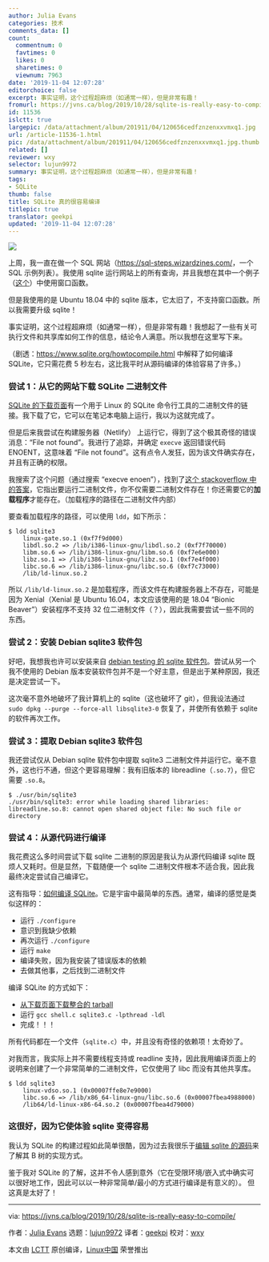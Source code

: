 ```yaml
---
author: Julia Evans
categories: 技术
comments_data: []
count:
  commentnum: 0
  favtimes: 0
  likes: 0
  sharetimes: 0
  viewnum: 7963
date: '2019-11-04 12:07:28'
editorchoice: false
excerpt: 事实证明，这个过程超麻烦（如通常一样），但是非常有趣！
fromurl: https://jvns.ca/blog/2019/10/28/sqlite-is-really-easy-to-compile/
id: 11536
islctt: true
largepic: /data/attachment/album/201911/04/120656cedfznzenxxvmxq1.jpg
url: /article-11536-1.html
pic: /data/attachment/album/201911/04/120656cedfznzenxxvmxq1.jpg.thumb.jpg
related: []
reviewer: wxy
selector: lujun9972
summary: 事实证明，这个过程超麻烦（如通常一样），但是非常有趣！
tags:
- SQLite
thumb: false
title: SQLite 真的很容易编译
titlepic: true
translator: geekpi
updated: '2019-11-04 12:07:28'
---
```


![](/data/attachment/album/201911/04/120656cedfznzenxxvmxq1.jpg)


上周，我一直在做一个 SQL 网站（<https://sql-steps.wizardzines.com/>，一个 SQL 示例列表）。我使用 sqlite 运行网站上的所有查询，并且我想在其中一个例子（[这个](https://sql-steps.wizardzines.com/lag.html)）中使用窗口函数。


但是我使用的是 Ubuntu 18.04 中的 sqlite 版本，它太旧了，不支持窗口函数。所以我需要升级 sqlite！


事实证明，这个过程超麻烦（如通常一样），但是非常有趣！我想起了一些有关可执行文件和共享库如何工作的信息，结论令人满意。所以我想在这里写下来。


（剧透：<https://www.sqlite.org/howtocompile.html> 中解释了如何编译 SQLite，它只需花费 5 秒左右，这比我平时从源码编译的体验容易了许多。）


### 尝试 1：从它的网站下载 SQLite 二进制文件


[SQLite 的下载页面](https://www.sqlite.org/download.html)有一个用于 Linux 的 SQLite 命令行工具的二进制文件的链接。我下载了它，它可以在笔记本电脑上运行，我以为这就完成了。


但是后来我尝试在构建服务器（Netlify） 上运行它，得到了这个极其奇怪的错误消息：“File not found”。我进行了追踪，并确定 `execve` 返回错误代码 ENOENT，这意味着 “File not found”。这有点令人发狂，因为该文件确实存在，并且有正确的权限。


我搜索了这个问题（通过搜索 “execve enoen”），找到了[这个 stackoverflow 中的答案](https://stackoverflow.com/questions/5234088/execve-file-not-found-when-stracing-the-very-same-file)，它指出要运行二进制文件，你不仅需要二进制文件存在！你还需要它的**加载程序**才能存在。（加载程序的路径在二进制文件内部）


要查看加载程序的路径，可以使用 `ldd`，如下所示：



```
$ ldd sqlite3
    linux-gate.so.1 (0xf7f9d000)
    libdl.so.2 => /lib/i386-linux-gnu/libdl.so.2 (0xf7f70000)
    libm.so.6 => /lib/i386-linux-gnu/libm.so.6 (0xf7e6e000)
    libz.so.1 => /lib/i386-linux-gnu/libz.so.1 (0xf7e4f000)
    libc.so.6 => /lib/i386-linux-gnu/libc.so.6 (0xf7c73000)
    /lib/ld-linux.so.2
```

所以 `/lib/ld-linux.so.2` 是加载程序，而该文件在构建服务器上不存在，可能是因为 Xenial（Xenial 是 Ubuntu 16.04，本文应该使用的是 18.04 “Bionic Beaver”）安装程序不支持 32 位二进制文​​件（？），因此我需要尝试一些不同的东西。


### 尝试 2：安装 Debian sqlite3 软件包


好吧，我想我也许可以安装来自 [debian testing 的 sqlite 软件包](https://packages.debian.org/bullseye/amd64/sqlite3/download)。尝试从另一个我不使用的 Debian 版本安装软件包并不是一个好主意，但是出于某种原因，我还是决定尝试一下。


这次毫不意外地破坏了我计算机上的 sqlite（这也破坏了 git），但我设法通过 `sudo dpkg --purge --force-all libsqlite3-0` 恢复了，并使所有依赖于 sqlite 的软件再次工作。


### 尝试 3：提取 Debian sqlite3 软件包


我还尝试仅从 Debian sqlite 软件包中提取 sqlite3 二进制文件并运行它。毫不意外，这也行不通，但这个更容易理解：我有旧版本的 libreadline（`.so.7`），但它需要 `.so.8`。



```
$ ./usr/bin/sqlite3
./usr/bin/sqlite3: error while loading shared libraries: libreadline.so.8: cannot open shared object file: No such file or directory
```

### 尝试 4：从源代码进行编译


我花费这么多时间尝试下载 sqlite 二进制的原因是我认为从源代码编译 sqlite 既烦人又耗时。但是显然，下载随便一个 sqlite 二进制文件根本不适合我，因此我最终决定尝试自己编译它。


这有指导：[如何编译 SQLite](https://www.sqlite.org/howtocompile.html)。它是宇宙中最简单的东西。通常，编译的感觉是类似这样的：


* 运行 `./configure`
* 意识到我缺少依赖
* 再次运行 `./configure`
* 运行 `make`
* 编译失败，因为我安装了错误版本的依赖
* 去做其他事，之后找到二进制文件


编译 SQLite 的方式如下：


* [从下载页面下载整合的 tarball](https://www.sqlite.org/download.html)
* 运行 `gcc shell.c sqlite3.c -lpthread -ldl`
* 完成！！！


所有代码都在一个文件（`sqlite.c`）中，并且没有奇怪的依赖项！太奇妙了。


对我而言，我实际上并不需要线程支持或 readline 支持，因此我用编译页面上的说明来创建了一个非常简单的二进制文件，它仅使用了 libc 而没有其他共享库。



```
$ ldd sqlite3
    linux-vdso.so.1 (0x00007ffe8e7e9000)
    libc.so.6 => /lib/x86_64-linux-gnu/libc.so.6 (0x00007fbea4988000)
    /lib64/ld-linux-x86-64.so.2 (0x00007fbea4d79000)
```

### 这很好，因为它使体验 sqlite 变得容易


我认为 SQLite 的构建过程如此简单很酷，因为过去我很乐于[编辑 sqlite 的源码](https://jvns.ca/blog/2014/10/02/how-does-sqlite-work-part-2-btrees/)来了解其 B 树的实现方式。


鉴于我对 SQLite 的了解，这并不令人感到意外（它在受限环境/嵌入式中确实可以很好地工作，因此可以以一种非常简单/最小的方式进行编译是有意义的）。 但这真是太好了！




---


via: <https://jvns.ca/blog/2019/10/28/sqlite-is-really-easy-to-compile/>


作者：[Julia Evans](https://jvns.ca/) 选题：[lujun9972](https://github.com/lujun9972) 译者：[geekpi](https://github.com/geekpi) 校对：[wxy](https://github.com/wxy)


本文由 [LCTT](https://github.com/LCTT/TranslateProject) 原创编译，[Linux中国](https://linux.cn/) 荣誉推出